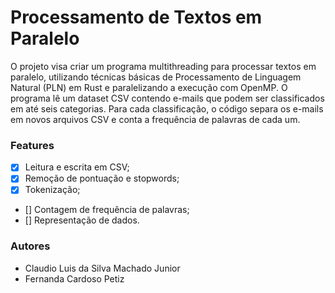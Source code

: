 #  Processamento de Textos em Paralelo

O projeto visa criar um programa multithreading para processar textos em paralelo, utilizando técnicas básicas de Processamento de Linguagem Natural (PLN) em Rust e paralelizando a execução com OpenMP. O programa lê um dataset CSV contendo e-mails que podem ser classificados em até seis categorias. Para cada classificação, o código separa os e-mails em novos arquivos CSV e conta a frequência de palavras de cada um. 

 ### Features

- [x] Leitura e escrita em CSV;
- [x] Remoção de pontuação e stopwords;
- [x] Tokenização;
- [] Contagem de frequência de palavras;
- [] Representação de dados.

 ### Autores

 - Claudio Luis da Silva Machado Junior
 - Fernanda Cardoso Petiz
